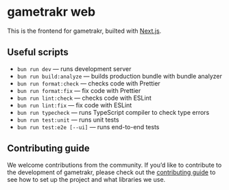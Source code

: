 # gametrakr web

This is the frontend for gametrakr, builted with [Next.js](https://nextjs.org/).

## Useful scripts

- `bun run dev` — runs development server
- `bun run build:analyze` — builds production bundle with bundle analyzer
- `bun run format:check` — checks code with Prettier
- `bun run format:fix` — fix code with Prettier
- `bun run lint:check` — checks code with ESLint
- `bun run lint:fix` — fix code with ESLint
- `bun run typecheck` — runs TypeScript compiler to check type errors
- `bun run test:unit` — runs unit tests
- `bun run test:e2e [--ui]` — runs end-to-end tests

## Contributing guide

We welcome contributions from the community. If you’d like to contribute to the development of gametrakr, please check out the [contributing guide](../docs/web-contributing-guide.md) to see how to set up the project and what libraries we use.
